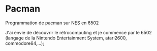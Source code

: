 # Pacman
Programmation de pacman sur NES en 6502

J'ai envie de découvrir le rétrocomputing et je commence par le 6502 (langage de la Nintendo Entertainment System, atari2600, commodore64,...);
